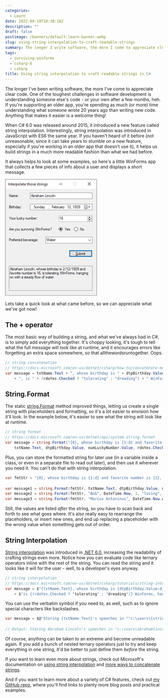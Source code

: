 ```yaml
---
categories:
  - Learn
date: 2022-09-19T10:30:18Z
description: ""
draft: false
postimage: /banners/default-learn-banner.webp
slug: using-string-interpolation-to-craft-readable-strings
summary: The longer I write software, the more I come to appreciate clear code. String interpolation in C# is just one more way to help us do that.
tags:
  - surviving-winforms
  - csharp-6
  - csharp
title: Using string interpolation to craft readable strings in C#
---
```

The longer I've been writing software, the more I've come to appreciate clear code. One of the toughest challenges in software development is understanding someone else's code - or your own after a few months, heh. If you're supporting an older app, you're spending as much (or more) time understanding what someone wrote 20 years ago than writing new code. Anything that makes it easier is a welcome thing!

When C# 6.0 was released around 2015, it introduced a new feature called string interpolation. Interestingly, string interpolation was introduced in JavaScript with ES6 the same year. If you haven't heard of it before (not unreasonable, since it can take years to stumble on a new feature, especially if you're working in an older app that doesn't use it), it helps us build strings in a much more readable fashion than what we had before.

It always helps to look at some examples, so here's a little WinForms app that collects a few pieces of info about a user and displays a short message.

![](image-6.png)

Lets take a quick look at what came before, so we can appreciate what we've got now!

## The + operator

The most basic way of building a string, and what we've always had in C#, is to simply add everything together. It's choppy looking, it's tough to tell what the full message will look like at runtime, and it encourages errors like forgetting an extra space somewhere, so that allthewordsruntogether. Oops.

```c#
// string concatenation
// https://docs.microsoft.com/en-us/dotnet/csharp/how-to/concatenate-multiple-strings
var message = txtName.Text + ", whose birthday is " + dtpBirthday.Value.ToString("d") + " and favorite number is "+ numLuckyNumber.Value 
    + ", is " + (rdoYes.Checked ? "tolerating" : "dreading") + " WinForms, hanging on with a steady flow of " + cboBeverage.Text.ToLower() + ".";
```

## String.Format

The static [string.Format](https://docs.microsoft.com/en-us/dotnet/api/system.string.format) method improved things, letting us create a single string with placeholders and formatting, so it's a lot easier to envision how it'll look. In the example below, it's easier to see what the string will look like at runtime.

```c#
// string format
// https://docs.microsoft.com/en-us/dotnet/api/system.string.format
var message = string.Format("{0}, whose birthday is {1:d} and favorite number is {2}, is {3} WinForms, hanging on with a steady flow of {4}.",
    txtName.Text, dtpBirthday.Value, numLuckyNumber.Value, rdoYes.Checked ? "tolerating" : "dreading", cboBeverage.Text.ToLower());
```

Plus, you can store the formatted string for later use (in a variable inside a class, or even in a separate file to read out later), and then use it wherever you need it. You can't do that with string interpolation.

```c#
var fmtStr = "{0}, whose birthday is {1:d} and favorite number is {2}, is {3} WinForms, hanging on with a steady flow of {4}."

var message1 = string.Format(fmtStr, txtName.Text, dtpBirthday.Value, numLuckyNumber.Value, rdoYes.Checked ? "tolerating" : "dreading", cboBeverage.Text.ToLower());
var message2 = string.Format(fmtStr, "Bob", DateTime.Now, 1, "loving", "coffee");
var message3 = string.Format(fmtStr, "Marcus Antoninus", DateTime.Now.AddYears(-1900), 5, "unsure about", "wine");
```

Still, the values are listed _after_ the string, so you have to scan back and forth to see what goes where. It's also really easy to rearrange the placeholders, or insert new ones, and end up replacing a placeholder with the wrong value when something gets out of order.

## String Interpolation

[String interpolation](https://docs.microsoft.com/en-us/dotnet/csharp/tutorials/string-interpolation) was introduced in [.NET 6.0](https://docs.microsoft.com/en-us/dotnet/csharp/whats-new/csharp-version-history#c-version-60), increasing the readability of crafting strings even more. Notice how you can evaluate code like ternary operators inline with the rest of the string. You can read the string and it looks like it will for the user - well, to a developer's eyes anyway.

```c#
// string interpolation
// https://docs.microsoft.com/en-us/dotnet/csharp/tutorials/string-interpolation
var message = $"{txtName.Text}, whose birthday is {dtpBirthday.Value:d} and favorite number is {numLuckyNumber.Value}, "
    + $"is {(rdoYes.Checked ? "tolerating" : "dreading")} WinForms, hanging on with a steady flow of {cboBeverage.Text.ToLower()}.";
```

You can use the verbatim symbol if you need to, as well, such as to ignore special characters like backslashes.

```c#
var message = $@"Storing {txtName.Text}'s speeches in ""c:\users\{string.Join("", txtName.Text.Split(' ')).ToLower()}""";

// Output: Storing Abraham Lincoln's speeches in "c:\users\abrahamlincoln"
```

Of course, anything can be taken to an extreme and become unreadable again. If you add a bunch of nested ternary operators just to try and keep everything in one string, it'd be better to just define them _before_ the string.

If you want to learn even more about strings, check out Microsoft's documentation on [using string interpolation](https://docs.microsoft.com/en-us/dotnet/csharp/tutorials/exploration/interpolated-strings-local) and [more ways to concatenate strings](https://learn.microsoft.com/en-us/dotnet/csharp/how-to/concatenate-multiple-strings).

And if you want to learn more about a variety of C# features, check out [my GitHub repo](https://github.com/grantwinney/CSharpDotNetExamples), where you'll find links to plenty more blog posts and practical examples.

